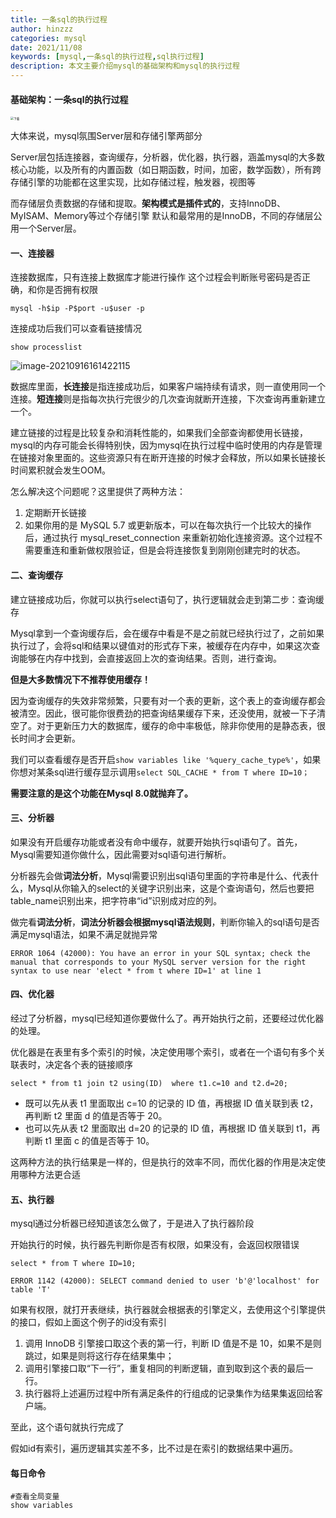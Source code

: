 ```yaml
---
title: 一条sql的执行过程
author: hinzzz
categories: mysql
date: 2021/11/08
keywords: [mysql,一条sql的执行过程,sql执行过程]
description: 本文主要介绍mysql的基础架构和mysql的执行过程
---
```






#### 基础架构：一条sql的执行过程



<img src="http://hinzzz.oss-cn-shenzhen.aliyuncs.com/img/hinzzz下载.png" alt="下载" style="zoom: 33%;" />

大体来说，mysql氛围Server层和存储引擎两部分



Server层包括连接器，查询缓存，分析器，优化器，执行器，涵盖mysql的大多数核心功能，以及所有的内置函数（如日期函数，时间，加密，数学函数），所有跨存储引擎的功能都在这里实现，比如存储过程，触发器，视图等



而存储层负责数据的存储和提取。**架构模式是插件式的**，支持InnoDB、MyISAM、Memory等过个存储引擎	默认和最常用的是InnoDB，不同的存储层公用一个Server层。



#### 一、连接器

连接数据库，只有连接上数据库才能进行操作 这个过程会判断账号密码是否正确，和你是否拥有权限

```mysql
mysql -h$ip -P$port -u$user -p
```

连接成功后我们可以查看链接情况

```mysql
show processlist
```

![image-20210916161422115](http://hinzzz.oss-cn-shenzhen.aliyuncs.com/img/hinzzzimage-20210916161422115.png)

数据库里面，**长连接**是指连接成功后，如果客户端持续有请求，则一直使用同一个连接。**短连接**则是指每次执行完很少的几次查询就断开连接，下次查询再重新建立一个。

建立链接的过程是比较复杂和消耗性能的，如果我们全部查询都使用长链接，mysql的内存可能会长得特别快，因为mysql在执行过程中临时使用的内存是管理在链接对象里面的。这些资源只有在断开连接的时候才会释放，所以如果长链接长时间累积就会发生OOM。



怎么解决这个问题呢？这里提供了两种方法：

1. 定期断开长链接
2. 如果你用的是 MySQL 5.7 或更新版本，可以在每次执行一个比较大的操作后，通过执行 mysql_reset_connection 来重新初始化连接资源。这个过程不需要重连和重新做权限验证，但是会将连接恢复到刚刚创建完时的状态。



#### 二、查询缓存

建立链接成功后，你就可以执行select语句了，执行逻辑就会走到第二步：查询缓存



Mysql拿到一个查询缓存后，会在缓存中看是不是之前就已经执行过了，之前如果执行过了，会将sql和结果以键值对的形式存下来，被缓存在内存中，如果这次查询能够在内存中找到，会直接返回上次的查询结果。否则，进行查询。



**但是大多数情况下不推荐使用缓存！**

因为查询缓存的失效非常频繁，只要有对一个表的更新，这个表上的查询缓存都会被清空。因此，很可能你很费劲的把查询结果缓存下来，还没使用，就被一下子清空了。对于更新压力大的数据库，缓存的命中率极低，除非你使用的是静态表，很长时间才会更新。



我们可以查看缓存是否开启`show variables like '%query_cache_type%'`，如果你想对某条sql进行缓存显示调用`select SQL_CACHE * from T where ID=10；`



**需要注意的是这个功能在Mysql 8.0就抛弃了。**





#### 三、分析器

如果没有开启缓存功能或者没有命中缓存，就要开始执行sql语句了。首先，Mysql需要知道你做什么，因此需要对sql语句进行解析。



分析器先会做**词法分析**，Mysql需要识别出sql语句里面的字符串是什么、代表什么，Mysql从你输入的select的关键字识别出来，这是个查询语句，然后也要把table_name识别出来，把字符串“id”识别成对应的列。



做完看**词法分析**，**词法分析器会根据mysql语法规则**，判断你输入的sql语句是否满足mysql语法，如果不满足就抛异常

```mysql
ERROR 1064 (42000): You have an error in your SQL syntax; check the manual that corresponds to your MySQL server version for the right syntax to use near 'elect * from t where ID=1' at line 1
```



#### 四、优化器

经过了分析器，mysql已经知道你要做什么了。再开始执行之前，还要经过优化器的处理。



优化器是在表里有多个索引的时候，决定使用哪个索引，或者在一个语句有多个关联表时，决定各个表的链接顺序

```mysql
select * from t1 join t2 using(ID)  where t1.c=10 and t2.d=20;
```

+ 既可以先从表 t1 里面取出 c=10 的记录的 ID 值，再根据 ID 值关联到表 t2，再判断 t2 里面 d 的值是否等于 20。
+ 也可以先从表 t2 里面取出 d=20 的记录的 ID 值，再根据 ID 值关联到 t1，再判断 t1 里面 c 的值是否等于 10。



这两种方法的执行结果是一样的，但是执行的效率不同，而优化器的作用是决定使用哪种方法更合适



#### 五、执行器

mysql通过分析器已经知道该怎么做了，于是进入了执行器阶段

开始执行的时候，执行器先判断你是否有权限，如果没有，会返回权限错误

```mysql
select * from T where ID=10;
 
ERROR 1142 (42000): SELECT command denied to user 'b'@'localhost' for table 'T'
```

如果有权限，就打开表继续，执行器就会根据表的引擎定义，去使用这个引擎提供的接口，假如上面这个例子的id没有索引

1. 调用 InnoDB 引擎接口取这个表的第一行，判断 ID 值是不是 10，如果不是则跳过，如果是则将这行存在结果集中；
2. 调用引擎接口取“下一行”，重复相同的判断逻辑，直到取到这个表的最后一行。
3. 执行器将上述遍历过程中所有满足条件的行组成的记录集作为结果集返回给客户端。

至此，这个语句就执行完成了



假如id有索引，遍历逻辑其实差不多，比不过是在索引的数据结果中遍历。



#### 每日命令

```mysql
#查看全局变量
show variables
```

